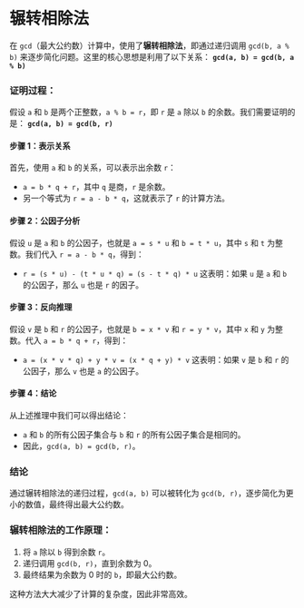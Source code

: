 # 辗转相除法

在 `gcd`（最大公约数）计算中，使用了**辗转相除法**，即通过递归调用 `gcd(b, a % b)` 来逐步简化问题。这里的核心思想是利用了以下关系：
 **`gcd(a, b) = gcd(b, a % b)`**

### 证明过程：

假设 `a` 和 `b` 是两个正整数，`a % b = r`，即 `r` 是 `a` 除以 `b` 的余数。我们需要证明的是：
 **`gcd(a, b) = gcd(b, r)`**

#### 步骤 1：表示关系

首先，使用 `a` 和 `b` 的关系，可以表示出余数 `r`：

- `a = b * q + r`，其中 `q` 是商，`r` 是余数。
- 另一个等式为 `r = a - b * q`，这就表示了 `r` 的计算方法。

#### 步骤 2：公因子分析

假设 `u` 是 `a` 和 `b` 的公因子，也就是 `a = s * u` 和 `b = t * u`，其中 `s` 和 `t` 为整数。我们代入 `r = a - b * q`，得到：

- `r = (s * u) - (t * u * q) = (s - t * q) * u`
   这表明：如果 `u` 是 `a` 和 `b` 的公因子，那么 `u` 也是 `r` 的因子。

#### 步骤 3：反向推理

假设 `v` 是 `b` 和 `r` 的公因子，也就是 `b = x * v` 和 `r = y * v`，其中 `x` 和 `y` 为整数。代入 `a = b * q + r`，得到：

- `a = (x * v * q) + y * v = (x * q + y) * v`
   这表明：如果 `v` 是 `b` 和 `r` 的公因子，那么 `v` 也是 `a` 的公因子。

#### 步骤 4：结论

从上述推理中我们可以得出结论：

- `a` 和 `b` 的所有公因子集合与 `b` 和 `r` 的所有公因子集合是相同的。
- 因此，`gcd(a, b) = gcd(b, r)`。

### 结论

通过辗转相除法的递归过程，`gcd(a, b)` 可以被转化为 `gcd(b, r)`，逐步简化为更小的数值，最终得出最大公约数。

### 辗转相除法的工作原理：

1. 将 `a` 除以 `b` 得到余数 `r`。
2. 递归调用 `gcd(b, r)`，直到余数为 0。
3. 最终结果为余数为 0 时的 `b`，即最大公约数。

这种方法大大减少了计算的复杂度，因此非常高效。